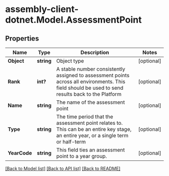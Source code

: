 # assembly-client-dotnet.Model.AssessmentPoint
## Properties

Name | Type | Description | Notes
------------ | ------------- | ------------- | -------------
**Object** | **string** | Object type | [optional] 
**Rank** | **int?** | A stable number consistently assigned to assessment points across all environments. This field should be used to send results back to the Platform | [optional] 
**Name** | **string** | The name of the assessment point | [optional] 
**Type** | **string** | The time period that the assessment point relates to. This can be an entire key stage, an entire year, or a single term or half-term | [optional] 
**YearCode** | **string** | This field ties an assessment point to a year group. | [optional] 

[[Back to Model list]](../README.md#documentation-for-models) [[Back to API list]](../README.md#documentation-for-api-endpoints) [[Back to README]](../README.md)

